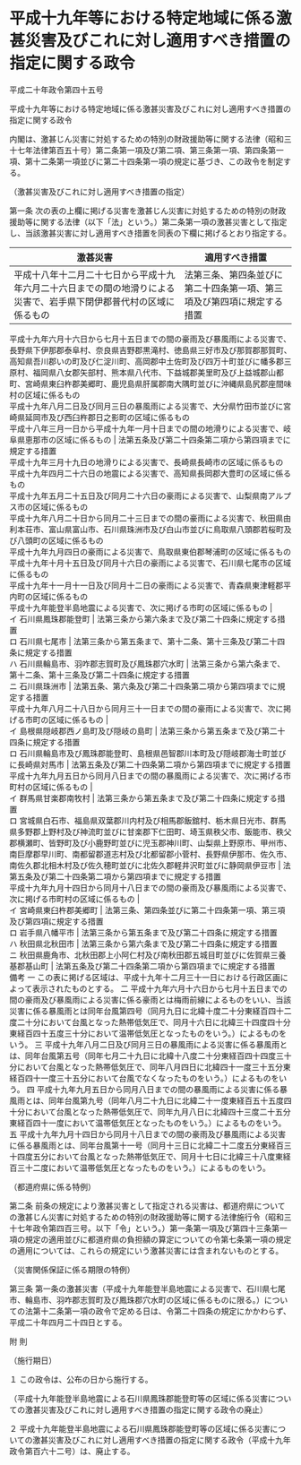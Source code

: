 # 平成十九年等における特定地域に係る激甚災害及びこれに対し適用すべき措置の指定に関する政令

平成二十年政令第四十五号

平成十九年等における特定地域に係る激甚災害及びこれに対し適用すべき措置の指定に関する政令

内閣は、激甚じん災害に対処するための特別の財政援助等に関する法律（昭和三十七年法律第百五十号）第二条第一項及び第二項、第三条第一項、第四条第一項、第十二条第一項並びに第二十四条第一項の規定に基づき、この政令を制定する。

（激甚災害及びこれに対し適用すべき措置の指定）

第一条 次の表の上欄に掲げる災害を激甚じん災害に対処するための特別の財政援助等に関する法律（以下「法」という。）第二条第一項の激甚災害として指定し、当該激甚災害に対し適用すべき措置を同表の下欄に掲げるとおり指定する。

激甚災害 | 適用すべき措置  
---|---  
平成十八年十二月二十七日から平成十九年六月二十六日までの間の地滑りによる災害で、岩手県下閉伊郡普代村の区域に係るもの | 法第三条、第四条並びに第二十四条第一項、第三項及び第四項に規定する措置  
平成十九年六月十六日から七月十五日までの間の豪雨及び暴風雨による災害で、長野県下伊那郡泰阜村、奈良県吉野郡黒滝村、徳島県三好市及び那賀郡那賀町、高知県吾川郡いの町及び仁淀川町、高岡郡中土佐町及び四万十町並びに幡多郡三原村、福岡県八女郡矢部村、熊本県八代市、下益城郡美里町及び上益城郡山都町、宮崎県東臼杵郡美郷町、鹿児島県肝属郡南大隅町並びに沖縄県島尻郡座間味村の区域に係るもの  
平成十九年八月二日及び同月三日の暴風雨による災害で、大分県竹田市並びに宮崎県延岡市及び西臼杵郡日之影町の区域に係るもの  
平成十八年三月一日から平成十九年一月十日までの間の地滑りによる災害で、岐阜県恵那市の区域に係るもの | 法第五条及び第二十四条第二項から第四項までに規定する措置  
平成十九年三月十九日の地滑りによる災害で、長崎県長崎市の区域に係るもの  
平成十九年四月二十六日の地震による災害で、高知県長岡郡大豊町の区域に係るもの  
平成十九年五月二十五日及び同月二十六日の豪雨による災害で、山梨県南アルプス市の区域に係るもの  
平成十九年八月二十日から同月二十三日までの間の豪雨による災害で、秋田県由利本荘市、富山県富山市、石川県珠洲市及び白山市並びに鳥取県八頭郡若桜町及び八頭町の区域に係るもの  
平成十九年九月四日の豪雨による災害で、鳥取県東伯郡琴浦町の区域に係るもの  
平成十九年十月十五日及び同月十六日の豪雨による災害で、石川県七尾市の区域に係るもの  
平成十九年十一月十一日及び同月十二日の豪雨による災害で、青森県東津軽郡平内町の区域に係るもの  
平成十九年能登半島地震による災害で、次に掲げる市町の区域に係るもの |   
イ 石川県鳳珠郡能登町 | 法第三条から第六条まで及び第二十四条に規定する措置  
ロ 石川県七尾市 | 法第三条から第五条まで、第十二条、第十三条及び第二十四条に規定する措置  
ハ 石川県輪島市、羽咋郡志賀町及び鳳珠郡穴水町 | 法第三条から第六条まで、第十二条、第十三条及び第二十四条に規定する措置  
ニ 石川県珠洲市 | 法第五条、第六条及び第二十四条第二項から第四項までに規定する措置  
平成十九年八月二十八日から同月三十一日までの間の豪雨による災害で、次に掲げる市町の区域に係るもの |   
イ 島根県隠岐郡西ノ島町及び隠岐の島町 | 法第三条から第五条まで及び第二十四条に規定する措置  
ロ 石川県輪島市及び鳳珠郡能登町、島根県邑智郡川本町及び隠岐郡海士町並びに長崎県対馬市 | 法第五条及び第二十四条第二項から第四項までに規定する措置  
平成十九年九月五日から同月八日までの間の暴風雨による災害で、次に掲げる市町村の区域に係るもの |   
イ 群馬県甘楽郡南牧村 | 法第三条から第五条まで及び第二十四条に規定する措置  
ロ 宮城県白石市、福島県双葉郡川内村及び相馬郡飯舘村、栃木県日光市、群馬県多野郡上野村及び神流町並びに甘楽郡下仁田町、埼玉県秩父市、飯能市、秩父郡横瀬町、皆野町及び小鹿野町並びに児玉郡神川町、山梨県上野原市、甲州市、南巨摩郡早川町、南都留郡道志村及び北都留郡小菅村、長野県伊那市、佐久市、南佐久郡北相木村及び佐久穂町並びに北佐久郡軽井沢町並びに静岡県伊豆市 | 法第五条及び第二十四条第二項から第四項までに規定する措置  
平成十九年九月十四日から同月十八日までの間の豪雨及び暴風雨による災害で、次に掲げる市町村の区域に係るもの |   
イ 宮崎県東臼杵郡美郷町 | 法第三条、第四条並びに第二十四条第一項、第三項及び第四項に規定する措置  
ロ 岩手県八幡平市 | 法第三条から第五条まで及び第二十四条に規定する措置  
ハ 秋田県北秋田市 | 法第三条から第六条まで及び第二十四条に規定する措置  
ニ 秋田県鹿角市、北秋田郡上小阿仁村及び南秋田郡五城目町並びに佐賀県三養基郡基山町 | 法第五条及び第二十四条第二項から第四項までに規定する措置  
備考 一 この表に掲げる区域は、平成十九年十二月三十一日における行政区画によって表示されたものとする。 二 平成十九年六月十六日から七月十五日までの間の豪雨及び暴風雨による災害に係る豪雨とは梅雨前線によるものをいい、当該災害に係る暴風雨とは同年台風第四号（同月九日に北緯十度二十分東経百四十二度二十分において台風となった熱帯低気圧で、同月十六日に北緯三十四度四十分東経百四十五度三十分において温帯低気圧となったものをいう。）によるものをいう。 三 平成十九年八月二日及び同月三日の暴風雨による災害に係る暴風雨とは、同年台風第五号（同年七月二十九日に北緯十八度二十分東経百四十四度三十分において台風となった熱帯低気圧で、同年八月四日に北緯四十一度三十五分東経百四十一度三十五分において台風でなくなったものをいう。）によるものをいう。 四 平成十九年九月五日から同月八日までの間の暴風雨による災害に係る暴風雨とは、同年台風第九号（同年八月二十九日に北緯二十一度東経百五十五度四十分において台風となった熱帯低気圧で、同年九月八日に北緯四十三度二十五分東経百四十一度において温帯低気圧となったものをいう。）によるものをいう。 五 平成十九年九月十四日から同月十八日までの間の豪雨及び暴風雨による災害に係る暴風雨とは、同年台風第十一号（同月十三日に北緯二十二度五分東経百三十四度五分において台風となった熱帯低気圧で、同月十七日に北緯三十八度東経百三十二度において温帯低気圧となったものをいう。）によるものをいう。  
  
（都道府県に係る特例）

第二条 前条の規定により激甚災害として指定される災害は、都道府県についての激甚じん災害に対処するための特別の財政援助等に関する法律施行令（昭和三十七年政令第四百三号。以下「令」という。）第一条第一項及び第四十三条第一項の規定の適用並びに都道府県の負担額の算定についての令第七条第一項の規定の適用については、これらの規定にいう激甚災害には含まれないものとする。

（災害関係保証に係る期限の特例）

第三条 第一条の激甚災害（平成十九年能登半島地震による災害で、石川県七尾市、輪島市、羽咋郡志賀町及び鳳珠郡穴水町の区域に係るものに限る。）についての法第十二条第一項の政令で定める日は、令第二十四条の規定にかかわらず、平成二十年四月二十四日とする。

附 則

（施行期日）

１ この政令は、公布の日から施行する。

（平成十九年能登半島地震による石川県鳳珠郡能登町等の区域に係る災害についての激甚災害及びこれに対し適用すべき措置の指定に関する政令の廃止）

２ 平成十九年能登半島地震による石川県鳳珠郡能登町等の区域に係る災害についての激甚災害及びこれに対し適用すべき措置の指定に関する政令（平成十九年政令第百六十二号）は、廃止する。
